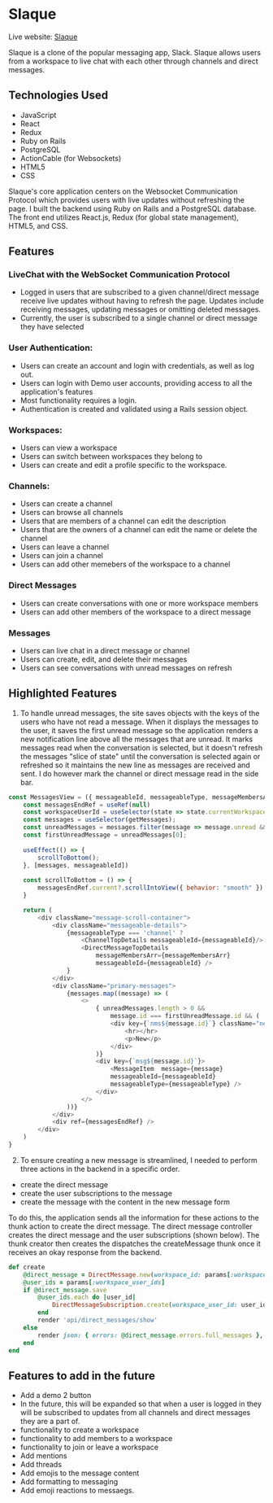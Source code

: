 # Slaque

Live website: [Slaque](https://slaque-app-dddbd857f989.herokuapp.com/)

Slaque is a clone of the popular messaging app, Slack. Slaque allows users from a 
workspace to live chat with each other through channels and direct messages.

## Technologies Used
- JavaScript
- React
- Redux
- Ruby on Rails
- PostgreSQL
- ActionCable (for Websockets)
- HTML5
- CSS

Slaque's core application centers on the Websocket Communication Protocol which 
provides users with live updates without refreshing the page. I built the backend
using Ruby on Rails and a PostgreSQL database. The front end utilizes 
React.js, Redux (for global state management), HTML5, and CSS.

## Features
### LiveChat with the WebSocket Communication Protocol
- Logged in users that are subscribed to a given channel/direct message receive
live updates without having to refresh the page. Updates include
receiving messages, updating messages or omitting deleted messages.
- Currently, the user is subscribed to a single channel or direct message they have selected 


### User Authentication:
- Users can create an account and login with credentials, as well as log out.
- Users can login with Demo user accounts, providing access to all the application's features
- Most functionality requires a login.
- Authentication is created and validated using a Rails session object.


### Workspaces:
- Users can view a workspace
- Users can switch between workspaces they belong to
- Users can create and edit a profile specific to the workspace.

### Channels:
- Users can create a channel
- Users can browse all channels
- Users that are members of a channel can edit the description
- Users that are the owners of a channel can edit the name or delete the channel
- Users can leave a channel
- Users can join a channel
- Users can add other memebers of the workspace to a channel

### Direct Messages
- Users can create conversations with one or more workspace members
- Users can add other members of the workspace to a direct message

### Messages
- Users can live chat in a direct message or channel
- Users can create, edit, and delete their messages
- Users can see conversations with unread messages on refresh

## Highlighted Features
1. To handle unread messages, the site saves objects with the keys of the users who have not read a message. When it displays the messages to the user, it saves the first unread message so the application renders a new notification line above all the messages that are unread. It marks messages read when the conversation is selected, but it doesn't refresh the messages "slice of state" until the conversation is selected again or refreshed so it maintains the new line as messages are received and sent. I do however mark the channel or direct message read in the side bar.

```javascript
const MessagesView = ({ messageableId, messageableType, messageMembersArr }) => {
    const messagesEndRef = useRef(null)
    const workspaceUserId = useSelector(state => state.currentWorkspace.workspaceSubscriptionId)
    const messages = useSelector(getMessages);
    const unreadMessages = messages.filter(message => message.unread && message.workspaceAuthorId !== workspaceUserId)
    const firstUnreadMessage = unreadMessages[0];
    
    useEffect(() => {
        scrollToBottom();
    }, [messages, messageableId])
    
    const scrollToBottom = () => {
        messagesEndRef.current?.scrollIntoView({ behavior: "smooth" })
    }

    return (
        <div className="message-scroll-container">
            <div className="messageable-details">
                {messageableType === 'channel' ? 
                    <ChannelTopDetails messageableId={messageableId}/> : 
                    <DirectMessageTopDetails
                        messageMembersArr={messageMembersArr} 
                        messageableId={messageableId} />
                }
            </div>
            <div className="primary-messages">
                {messages.map((message) => (
                    <>
                        { unreadMessages.length > 0 && 
                            message.id === firstUnreadMessage.id && (
                            <div key={`nms${message.id}`} className="new-messages-line">
                                <hr></hr>
                                <p>New</p>
                            </div>
                        )}
                        <div key={`msg${message.id}`}>
                            <MessageItem  message={message} 
                            messageableId={messageableId} 
                            messageableType={messageableType} />
                        </div>
                    </>
                ))}
            </div>
            <div ref={messagesEndRef} />
        </div>
    ) 
}
```

2. To ensure creating a new message is streamlined, I needed to perform three actions 
in the backend in a specific order. 
  * create the direct message
  * create the user subscriptions to the message
  * create the message with the content in the new message form
  
To do this, the application sends all the information for these actions to the thunk action to create the direct message. 
The direct message controller creates the direct message and the user subscriptions (shown below).
The thunk creator then creates the dispatches the createMessage thunk once it receives an 
okay response from the backend.

```ruby
def create
    @direct_message = DirectMessage.new(workspace_id: params[:workspace_id])
    @user_ids = params[:workspace_user_ids]
    if @direct_message.save
        @user_ids.each do |user_id|
            DirectMessageSubscription.create(workspace_user_id: user_id, direct_message_id: @direct_message.id)
        end
        render 'api/direct_messages/show'
    else
        render json: { errors: @direct_message.errors.full_messages }, status: :unprocessable_entity 
    end
end
```


## Features to add in the future
- Add a demo 2 button
- In the future, this will be expanded so that when a user is logged in they will be 
  subscribed to updates from all channels and direct messages they are a part of.
- functionality to create a workspace
- functionality to add members to a workspace
- functionality to join or leave a workspace
- Add mentions
- Add threads
- Add emojis to the message content
- Add formatting to messaging
- Add emoji reactions to messaegs.